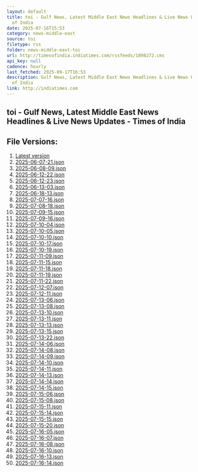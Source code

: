 ```yaml
---
layout: default
title: toi - Gulf News, Latest Middle East News Headlines & Live News Updates - Times
  of India
date: 2025-07-16T15:53
category: news-middle-east
source: toi
filetype: rss
folder: news-middle-east-toi
url: http://timesofindia.indiatimes.com/rssfeeds/1898272.cms
api_key: null
cadence: hourly
last_fetched: 2025-09-17T16:53
description: Gulf News, Latest Middle East News Headlines & Live News Updates - Times
  of India
link: http://indiatimes.com
---
```


## toi - Gulf News, Latest Middle East News Headlines & Live News Updates - Times of India

<div id="data-chart"></div>
<div id="data-table"></div>
<script>
document.addEventListener('DOMContentLoaded', function(){
  document.getElementById('data-table').textContent = 'This source isn't supported for tables yet.';
});
</script>

## File Versions:
1. [Latest version](./latest.json)
2. [2025-06-07-21.json](./2025-06-07-21.json)
3. [2025-06-08-09.json](./2025-06-08-09.json)
4. [2025-06-12-22.json](./2025-06-12-22.json)
5. [2025-06-12-23.json](./2025-06-12-23.json)
6. [2025-06-13-03.json](./2025-06-13-03.json)
7. [2025-06-18-13.json](./2025-06-18-13.json)
8. [2025-07-07-16.json](./2025-07-07-16.json)
9. [2025-07-08-18.json](./2025-07-08-18.json)
10. [2025-07-09-15.json](./2025-07-09-15.json)
11. [2025-07-09-16.json](./2025-07-09-16.json)
12. [2025-07-10-04.json](./2025-07-10-04.json)
13. [2025-07-10-05.json](./2025-07-10-05.json)
14. [2025-07-10-10.json](./2025-07-10-10.json)
15. [2025-07-10-17.json](./2025-07-10-17.json)
16. [2025-07-10-19.json](./2025-07-10-19.json)
17. [2025-07-11-09.json](./2025-07-11-09.json)
18. [2025-07-11-15.json](./2025-07-11-15.json)
19. [2025-07-11-18.json](./2025-07-11-18.json)
20. [2025-07-11-19.json](./2025-07-11-19.json)
21. [2025-07-11-22.json](./2025-07-11-22.json)
22. [2025-07-12-07.json](./2025-07-12-07.json)
23. [2025-07-12-11.json](./2025-07-12-11.json)
24. [2025-07-13-06.json](./2025-07-13-06.json)
25. [2025-07-13-08.json](./2025-07-13-08.json)
26. [2025-07-13-10.json](./2025-07-13-10.json)
27. [2025-07-13-11.json](./2025-07-13-11.json)
28. [2025-07-13-13.json](./2025-07-13-13.json)
29. [2025-07-13-15.json](./2025-07-13-15.json)
30. [2025-07-13-22.json](./2025-07-13-22.json)
31. [2025-07-14-06.json](./2025-07-14-06.json)
32. [2025-07-14-08.json](./2025-07-14-08.json)
33. [2025-07-14-09.json](./2025-07-14-09.json)
34. [2025-07-14-10.json](./2025-07-14-10.json)
35. [2025-07-14-11.json](./2025-07-14-11.json)
36. [2025-07-14-13.json](./2025-07-14-13.json)
37. [2025-07-14-14.json](./2025-07-14-14.json)
38. [2025-07-14-15.json](./2025-07-14-15.json)
39. [2025-07-15-06.json](./2025-07-15-06.json)
40. [2025-07-15-08.json](./2025-07-15-08.json)
41. [2025-07-15-11.json](./2025-07-15-11.json)
42. [2025-07-15-14.json](./2025-07-15-14.json)
43. [2025-07-15-15.json](./2025-07-15-15.json)
44. [2025-07-15-20.json](./2025-07-15-20.json)
45. [2025-07-16-05.json](./2025-07-16-05.json)
46. [2025-07-16-07.json](./2025-07-16-07.json)
47. [2025-07-16-08.json](./2025-07-16-08.json)
48. [2025-07-16-10.json](./2025-07-16-10.json)
49. [2025-07-16-13.json](./2025-07-16-13.json)
50. [2025-07-16-14.json](./2025-07-16-14.json)
